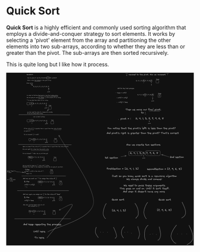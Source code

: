 # Quick Sort

**Quick Sort** is a highly efficient and commonly used sorting algorithm that employs a divide-and-conquer strategy to sort elements. It works by selecting a 'pivot' element from the array and partitioning the other elements into two sub-arrays, according to whether they are less than or greater than the pivot. The sub-arrays are then sorted recursively.

This is quite long but I like how it process.

![Pen and Paper PseudoCode](image.png)
